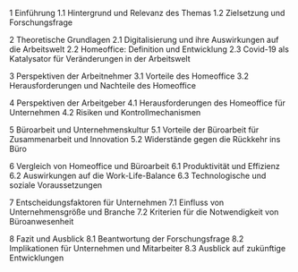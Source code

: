 1 Einführung
1.1 Hintergrund und Relevanz des Themas
1.2 Zielsetzung und Forschungsfrage

2 Theoretische Grundlagen
2.1 Digitalisierung und ihre Auswirkungen auf die Arbeitswelt
2.2 Homeoffice: Definition und Entwicklung
2.3 Covid-19 als Katalysator für Veränderungen in der Arbeitswelt

3 Perspektiven der Arbeitnehmer
3.1 Vorteile des Homeoffice
3.2 Herausforderungen und Nachteile des Homeoffice

4 Perspektiven der Arbeitgeber
4.1 Herausforderungen des Homeoffice für Unternehmen
4.2 Risiken und Kontrollmechanismen

5 Büroarbeit und Unternehmenskultur
5.1 Vorteile der Büroarbeit für Zusammenarbeit und Innovation
5.2 Widerstände gegen die Rückkehr ins Büro

6 Vergleich von Homeoffice und Büroarbeit
6.1 Produktivität und Effizienz
6.2 Auswirkungen auf die Work-Life-Balance
6.3 Technologische und soziale Voraussetzungen

7 Entscheidungsfaktoren für Unternehmen
7.1 Einfluss von Unternehmensgröße und Branche
7.2 Kriterien für die Notwendigkeit von Büroanwesenheit

8 Fazit und Ausblick
8.1 Beantwortung der Forschungsfrage
8.2 Implikationen für Unternehmen und Mitarbeiter
8.3 Ausblick auf zukünftige Entwicklungen